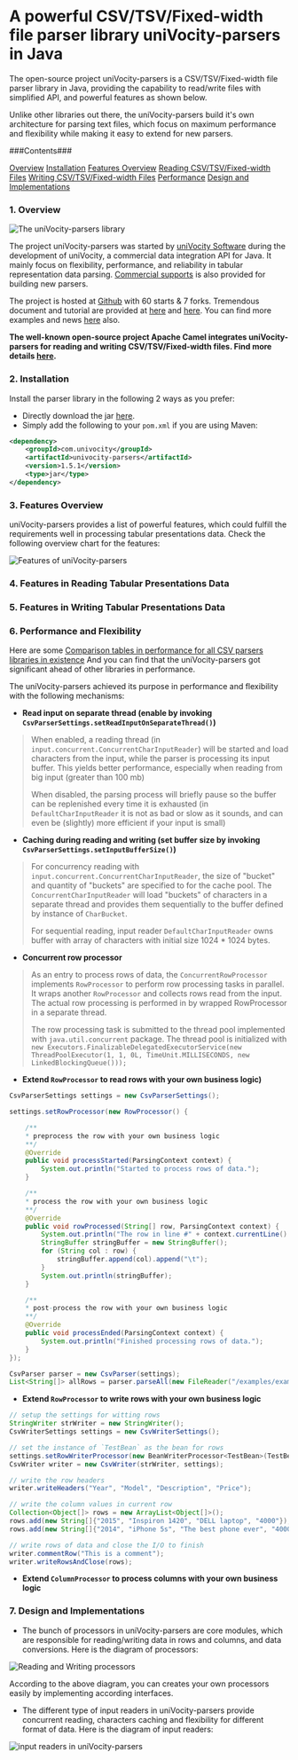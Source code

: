 A powerful CSV/TSV/Fixed-width file parser library uniVocity-parsers in Java
======

The open-source project uniVocity-parsers is a CSV/TSV/Fixed-width file parser library in Java, providing
the capability to read/write files with simplified API, and powerful features as shown below.

Unlike other libraries out there, the uniVocity-parsers build it's own architecture for parsing text files, which
focus on maximum performance and flexibility while making it easy to extend for new parsers.

###Contents###

[Overview](#1-overview)
[Installation](#2-installation)
[Features Overview](#3-features-overview)
[Reading CSV/TSV/Fixed-width Files](#4-features-in-reading-tabular-presentations-data)
[Writing CSV/TSV/Fixed-width Files](#5-features-in-writing-tabular-presentations-data)
[Performance](#6-performance-and-flexibility)
[Design and Implementations](#7-design-and-implementations)   

### 1. Overview

![The uniVocity-parsers library](img/uniVocity-logo.png "uniVocity-parsers library")

The project uniVocity-parsers was started by [uniVocity Software](http://www.univocity.com/) during the
development of uniVocity, a commercial data integration API for Java. It mainly focus on
flexibility, performance, and reliability in tabular representation data parsing.
[Commercial supports](support@univocity.com) is also provided for building new parsers.

The project is hosted at [Github](https://github.com/uniVocity/univocity-parsers) with 60 starts & 7 forks.
Tremendous document and tutorial are provided at [here](http://www.univocity.com/pages/parsers-tutorial)
and [here](http://www.univocity.com/pages/parsers-features).
You can find more examples and news [here](http://www.univocity.com/blogs/news) also.

__The well-known open-source project Apache Camel integrates uniVocity-parsers for reading and writing CSV/TSV/Fixed-width files.
Find more details [here](http://camel.apache.org/univocity-parsers-formats.html).__

### 2. Installation
Install the parser library in the following 2 ways as you prefer:
* Directly download the jar [here](http://oss.sonatype.org/content/repositories/releases/com/univocity/univocity-parsers/1.5.1/univocity-parsers-1.5.1.jar).
* Simply add the following to your `pom.xml` if you are using Maven:

```xml
<dependency>
    <groupId>com.univocity</groupId>
    <artifactId>univocity-parsers</artifactId>
    <version>1.5.1</version>
    <type>jar</type>
</dependency>
```

### 3. Features Overview
uniVocity-parsers provides a list of powerful features, which could fulfill the requirements well in processing
tabular presentations data. Check the following overview chart for the features:

![Features of uniVocity-parsers](img/univocity-features.png "features of uniVocity-parsers")

### 4. Features in Reading Tabular Presentations Data

### 5. Features in Writing Tabular Presentations Data

### 6. Performance and Flexibility

Here are some [Comparison tables in performance for all CSV parsers libraries in existence](https://github.com/uniVocity/csv-parsers-comparison#csv-parsers)
And you can find that the uniVocity-parsers got significant ahead of other libraries in performance.

The uniVocity-parsers achieved its purpose in performance and flexibility with the following mechanisms:

* __Read input on separate thread (enable by invoking `CsvParserSettings.setReadInputOnSeparateThread()`)__

> When enabled, a reading thread (in `input.concurrent.ConcurrentCharInputReader`) will be started and load characters from the input,
> while the parser is processing its input buffer. This yields better performance, especially when reading from big input (greater than 100 mb)
>
> When disabled, the parsing process will briefly pause so the buffer can be replenished every time
> it is exhausted (in `DefaultCharInputReader` it is not as bad or slow as it sounds, and can even be (slightly) more efficient if your input is small)

* __Caching during reading and writing (set buffer size by invoking `CsvParserSettings.setInputBufferSize()`)__

> For concurrency reading with `input.concurrent.ConcurrentCharInputReader`, the size of "bucket" and quantity of "buckets"
> are specified to for the cache pool. The `ConcurrentCharInputReader` will load "buckets" of characters in a separate thread
> and provides them sequentially to the buffer defined by instance of  `CharBucket`.
>
> For sequential reading, input reader `DefaultCharInputReader` owns buffer with array of characters with initial size 1024 * 1024 bytes.

* __Concurrent row processor__

> As an entry to process rows of data, the `ConcurrentRowProcessor` implements `RowProcessor` to perform row processing tasks in parallel.
> It wraps another `RowProcessor` and collects rows read from the input. The actual row processing is performed in by wrapped RowProcessor in a separate thread.
>
> The row processing task is submitted to the thread pool implemented with `java.util.concurrent` package.
> The thread pool is initialized with `new Executors.FinalizableDelegatedExecutorService(new ThreadPoolExecutor(1, 1, 0L, TimeUnit.MILLISECONDS, new LinkedBlockingQueue()));`

* __Extend `RowProcessor` to read rows with your own business logic)__

```java
CsvParserSettings settings = new CsvParserSettings();

settings.setRowProcessor(new RowProcessor() {

    /**
    * preprocess the row with your own business logic
    **/
    @Override
    public void processStarted(ParsingContext context) {
        System.out.println("Started to process rows of data.");
    }

    /**
    * process the row with your own business logic
    **/
    @Override
    public void rowProcessed(String[] row, ParsingContext context) {
        System.out.println("The row in line #" + context.currentLine() + ": ");
        StringBuffer stringBuffer = new StringBuffer();
        for (String col : row) {
            stringBuffer.append(col).append("\t");
        }
        System.out.println(stringBuffer);
    }

    /**
    * post-process the row with your own business logic
    **/
    @Override
    public void processEnded(ParsingContext context) {
        System.out.println("Finished processing rows of data.");
    }
});

CsvParser parser = new CsvParser(settings);
List<String[]> allRows = parser.parseAll(new FileReader("/examples/example.csv"));
```

* __Extend `RowProcessor` to write rows with your own business logic__

```java
// setup the settings for witting rows
StringWriter strWriter = new StringWriter();
CsvWriterSettings settings = new CsvWriterSettings();

// set the instance of `TestBean` as the bean for rows
settings.setRowWriterProcessor(new BeanWriterProcessor<TestBean>(TestBean.class));
CsvWriter writer = new CsvWriter(strWriter, settings);

// write the row headers
writer.writeHeaders("Year", "Model", "Description", "Price");

// write the column values in current row
Collection<Object[]> rows = new ArrayList<Object[]>();
rows.add(new String[]{"2015", "Inspiron 1420", "DELL laptop", "4000"});
rows.add(new String[]{"2014", "iPhone 5s", "The best phone ever", "4000"});

// write rows of data and close the I/O to finish
writer.commentRow("This is a comment");
writer.writeRowsAndClose(rows);
```

* __Extend `ColumnProcessor` to process columns with your own business logic__

### 7. Design and Implementations
* The bunch of processors in uniVocity-parsers are core modules, which are responsible for reading/writing data in
rows and columns, and data conversions.
Here is the diagram of processors:

![Reading and Writing processors](img/diagram-processors.png "Reading and Writing processors")

According to the above diagram, you can creates your own processors easily by implementing according interfaces.

* The different type of input readers in uniVocity-parsers provide concurrent reading, characters caching and flexibility
for different format of data.
Here is the diagram of input readers:

![input readers in uniVocity-parsers](img/diagram-input-readers.png "input readers in uniVocity-parsers")
